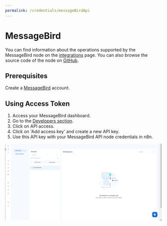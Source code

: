 ```yaml
---
permalink: /credentials/messageBirdApi
---
```


# MessageBird

You can find information about the operations supported by the MessageBird node on the [integrations](https://n8n.io/integrations/n8n-nodes-base.messageBird) page. You can also browse the source code of the node on [GitHub](https://github.com/n8n-io/n8n/tree/master/packages/nodes-base/nodes/MessageBird).

## Prerequisites

Create a [MessageBird](https://www.messagebird.com/en/) account. 

## Using Access Token

1. Access your MessageBird dashboard.
2. Go to the [Developers section](https://dashboard.messagebird.com/en/developers/access).
3. Click on API access.
4. Click on 'Add access key' and create a new API key.
5. Use this API key with your MessageBird API node credentials in n8n.

![Getting MessageBird API credentials](./using-access-token.gif)

